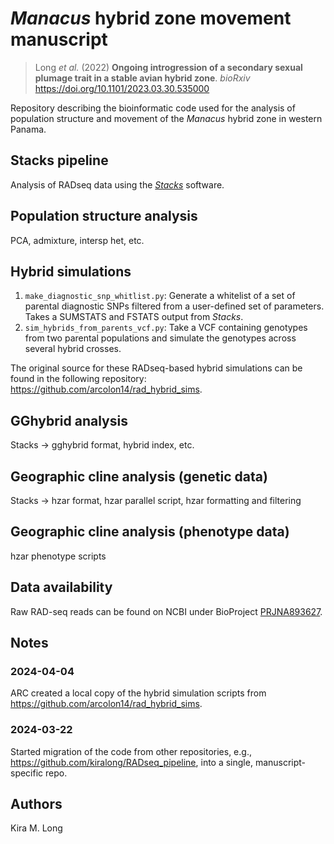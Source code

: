 # _Manacus_ hybrid zone movement manuscript

> Long _et al._ (2022) **Ongoing introgression of a secondary sexual plumage trait in a stable avian hybrid zone**. _bioRxiv_ <https://doi.org/10.1101/2023.03.30.535000>

Repository describing the bioinformatic code used for the analysis of population structure and movement of the _Manacus_ hybrid zone in western Panama.

## Stacks pipeline

Analysis of RADseq data using the [*Stacks*](https://catchenlab.life.illinois.edu/stacks/) software.

## Population structure analysis

PCA, admixture, intersp het, etc.

## Hybrid simulations

1. `make_diagnostic_snp_whitlist.py`: Generate a whitelist of a set of parental diagnostic SNPs filtered from a user-defined set of parameters. Takes a SUMSTATS and FSTATS output from *Stacks*.
2. `sim_hybrids_from_parents_vcf.py`: Take a VCF containing genotypes from two parental populations and simulate the genotypes across several hybrid crosses.

The original source for these RADseq-based hybrid simulations can be found in the following repository: <https://github.com/arcolon14/rad_hybrid_sims>.

## GGhybrid analysis

Stacks -> gghybrid format, hybrid index, etc.

## Geographic cline analysis (genetic data)

Stacks -> hzar format, hzar parallel script, hzar formatting and filtering

## Geographic cline analysis (phenotype data)

hzar phenotype scripts

## Data availability

Raw RAD-seq reads can be found on NCBI under BioProject [PRJNA893627](https://www.ncbi.nlm.nih.gov/bioproject/PRJNA893627).

## Notes

### 2024-04-04

ARC created a local copy of the hybrid simulation scripts from <https://github.com/arcolon14/rad_hybrid_sims>.

### 2024-03-22

Started migration of the code from other repositories, e.g., <https://github.com/kiralong/RADseq_pipeline>, into a single, manuscript-specific repo.

## Authors

Kira M. Long
